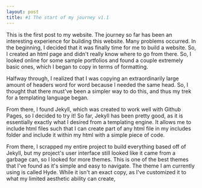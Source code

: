 ```yaml
---
layout: post
title: #1 The start of my journey v1.1
---
```


This is the first post to my website. The journey so far has been an interesting experience
for building this website. Many problems occurred. In the beginning, I decided that it was 
finally time for me to build a website. So, I created an html page and didn\'t really know 
where to go from there. So, I looked online for some sample portfolios and found a couple 
extremely basic ones, which I began to copy in terms of formatting.

Halfway through, I realized that I was copying an extraordinarily large amount of headers word for word because I needed the 
same head. So, I thought that there must\'ve been a simpler way to do this, and thus my trek for
a templating language began.

From there, I found Jekyll, which was created to work well with Github
Pages, so I decided to try it! So far, Jekyll has been pretty good, as it is essentially exactly what
I desired from a templating engine. It allows me to include html files such that I can create part of
any html file in my includes folder and include it within my html with a simple piece of code.

From there, I scrapped my entire project to build everything based off of Jekyll, but my project\'s 
user interface still looked like it came from a garbage can, so I looked for more themes. This is one
of the best themes that I\'ve found as it\'s simple and easy to navigate. The theme I am currently using is
called Hyde. While it isn\'t an exact copy, as I\'ve customized it to what my limited aesthetic ability can create,



